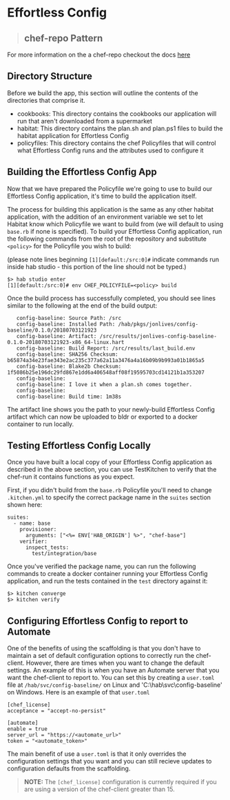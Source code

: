 # Effortless Config
> ## chef-repo Pattern

For more information on the a chef-repo checkout the docs [here](https://docs.chef.io/chef_repo/)

## Directory Structure
Before we build the app, this section will outline the contents of the directories that comprise it.
  * cookbooks: This directory contains the cookbooks our application will run that aren't downloaded from a supermarket
  * habitat: This directory contains the plan.sh and plan.ps1 files to build the habitat application for Effortless Config
  * policyfiles: This directory contains the chef Policyfiles that will control what Effortless Config runs and the attributes used to configure it

## Building the Effortless Config App


Now that we have prepared the Policyfile we're going to use to build our Effortless Config application, it's time to build the application itself.

The process for building this application is the same as any other habitat application, with the addition of an environment variable we set to let Habitat know which Policyfile we want to build from (we will default to using ``base.rb`` if none is specified). To build your Effortless Config application, run the following commands from the root of the repository and substitute ```<policy>``` for the Policyfile you wish to build:

(please note lines beginning ```[1][default:/src:0]#``` indicate commands run inside hab studio - this portion of the line should not be typed.)

```
$> hab studio enter
[1][default:/src:0]# env CHEF_POLICYFILE=<policy> build
```

Once the build process has successfully completed, you should see lines similar to the following at the end of the build output:

```
   config-baseline: Source Path: /src
   config-baseline: Installed Path: /hab/pkgs/jonlives/config-baseline/0.1.0/20180703121923
   config-baseline: Artifact: /src/results/jonlives-config-baseline-0.1.0-20180703121923-x86_64-linux.hart
   config-baseline: Build Report: /src/results/last_build.env
   config-baseline: SHA256 Checksum: b65874a34e23fae343e2ac235c377a62a11a3476a4a16b09b9b993a01b1865a5
   config-baseline: Blake2b Checksum: 1f5086b25e196dc29fd867e1dd6a406548aff08f19595703cd14121b1a353207
   config-baseline:
   config-baseline: I love it when a plan.sh comes together.
   config-baseline:
   config-baseline: Build time: 1m38s
```

The artifact line shows you the path to your newly-build Effortless Config artifact which can now be uploaded to bldr or exported to a docker container to run locally.

## Testing Effortless Config Locally

Once you have built a local copy of your Effortless Config application as described in the above section, you can use TestKitchen to verify that the chef-run it contains functions as you expect.

First, if you didn't build from the ```base.rb``` Policyfile you'll need to change ```.kitchen.yml``` to specify the correct package name in the ```suites``` section shown here:

```
suites:
  - name: base
    provisioner:
      arguments: ["<%= ENV['HAB_ORIGIN'] %>", "chef-base"]
    verifier:
      inspect_tests:
        test/integration/base
```

Once you've verified the package name, you can run the following commands to create a docker container running your Effortless Config application, and run the tests contained in the ```test``` directory against it:

```
$> kitchen converge
$> kitchen verify
```

## Configuring Effortless Config to report to Automate

One of the benefits of using the scaffolding is that you don't have to maintain a set of default configuration options to correctly run the chef-client. However,
there are times when you want to change the default settings. An example of this is when you have an Automate server that you want the chef-client to report to. You can set this by creating a `user.toml` file at `/hab/svc/config-baseline/` on Linux and 'C:\hab\svc\config-baseline\' on Windows. Here is an example of that `user.toml`

```
[chef_license]
acceptance = "accept-no-persist" 

[automate]
enable = true
server_url = "https://<automate_url>"
token = "<automate_token>"
```

The main benefit of use a `user.toml` is that it only overrides the configuration settings that you want and you can still recieve updates to configuration defaults from the scaffolding.

> **NOTE:** The `[chef_license]` configuration is currently required if you are using a version of the chef-client greater than 15.

